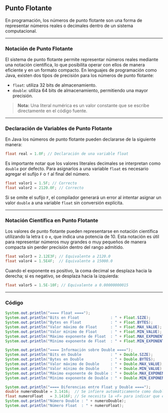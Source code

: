 ## Punto Flotante

En programación, los números de punto flotante son una forma de representar números reales o decimales dentro de un sistema computacional.

---
### Notación de Punto Flotante
El sistema de punto flotante permite representar números reales mediante una notación científica, lo que posibilita operar con ellos de manera eficiente y en un formato compacto. En lenguajes de programación como Java, existen dos tipos de precisión para los números de punto flotante:

- `float`: utiliza 32 bits de almacenamiento.
- `double`: utiliza 64 bits de almacenamiento, permitiendo una mayor precisión.    

> **Nota:** Una literal numérica es un valor constante que se escribe directamente en el código fuente.

---
### Declaración de Variables de Punto Flotante
En Java los números de punto flotante pueden declararse de la siguiente manera:

```java
float real = 1.0F; // Declaración de una variable float
```

Es importante notar que los valores literales decimales se interpretan como `double` por defecto. Para asignarlos a una variable `float` es necesario agregar el sufijo `F` o `f` al final del número.

```java
float valor1 = 1.5F; // Correcto
float valor2 = 2120.0F; // Correcto
```

Si se omite el sufijo `F`, el compilador generará un error al intentar asignar un valor `double` a una variable `float` sin conversión explícita.

---
### Notación Científica en Punto Flotante
Los valores de punto flotante pueden representarse en notación científica utilizando la letra `E` o `e`, que indica una potencia de 10. Esta notación es útil para representar números muy grandes o muy pequeños de manera compacta sin perder precisión dentro del rango admitido. 

```java
float valor3 = 2.12E3F; // Equivalente a 2120.0
float valor4 = 1.5E4F;  // Equivalente a 15000.0
```

Cuando el exponente es positivo, la coma decimal se desplaza hacia la derecha; si es negativo, se desplaza hacia la izquierda:

```java
float valor5 = 1.5E-10F; // Equivalente a 0.00000000015
```

---
### Código
```java		
System.out.println("==== Float ====");
System.out.println("Bits en Float              : " + Float.SIZE);
System.out.println("Bytes en Float             : " + Float.BYTES);
System.out.println("Valor máximo de Float      : " + Float.MAX_VALUE);
System.out.println("Valor mínimo de Float      : " + Float.MIN_VALUE);
System.out.println("Máximo exponente de Float  : " + Float.MAX_EXPONENT);
System.out.println("Mínimo exponente de Float  : " + Float.MIN_EXPONENT);

System.out.println("==== Información sobre Double ====");
System.out.println("Bits en Double             : " + Double.SIZE);
System.out.println("Bytes en Double            : " + Double.BYTES);
System.out.println("Valor máximo de Double     : " + Double.MAX_VALUE);
System.out.println("Valor mínimo de Double     : " + Double.MIN_VALUE);
System.out.println("Máximo exponente de Double : " + Double.MAX_EXPONENT);
System.out.println("Mínimo exponente de Double : " + Double.MIN_EXPONENT);

System.out.println("==== Diferencias entre Float y Double ====");
double numeroDouble = 3.1416;  // Se infiere automáticamente como double
float numeroFloat   = 3.1416F; // Se necesita la «F» para indicar que es float
System.out.println("Número Double : " + numeroDouble);
System.out.println("Número Float  : " + numeroFloat);
```
